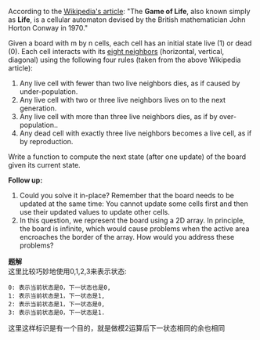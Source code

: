 According to the [Wikipedia's article](https://en.wikipedia.org/wiki/Conway%27s_Game_of_Life): "The **Game of Life**, also known simply as **Life**, is a cellular automaton devised by the British mathematician John Horton Conway in 1970."  

Given a board with m by n cells, each cell has an initial state live (1) or dead (0). Each cell interacts with its [eight neighbors](https://en.wikipedia.org/wiki/Moore_neighborhood) (horizontal, vertical, diagonal) using the following four rules (taken from the above Wikipedia article):  

1. Any live cell with fewer than two live neighbors dies, as if caused by under-population.  
2. Any live cell with two or three live neighbors lives on to the next generation.  
3. Any live cell with more than three live neighbors dies, as if by over-population..  
4. Any dead cell with exactly three live neighbors becomes a live cell, as if by reproduction.  

Write a function to compute the next state (after one update) of the board given its current state.  

**Follow up:**  

1. Could you solve it in-place? Remember that the board needs to be updated at the same time: You cannot update some cells first and then use their updated values to update other cells.  
2. In this question, we represent the board using a 2D array. In principle, the board is infinite, which would cause problems when the active area encroaches the border of the array. How would you address these problems?  

**题解**  
这里比较巧妙地使用0,1,2,3来表示状态:
```  
0: 表示当前状态是0，下一状态也是0,  
1: 表示当前状态是1，下一状态是1,  
2: 表示当前状态是1，下一状态是0,
3: 表示当前状态是0，下一状态是1.  
```
这里这样标识是有一个目的，就是做模2运算后下一状态相同的余也相同



